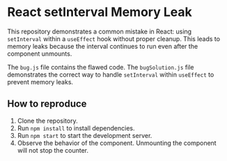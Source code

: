 # React setInterval Memory Leak

This repository demonstrates a common mistake in React: using `setInterval` within a `useEffect` hook without proper cleanup. This leads to memory leaks because the interval continues to run even after the component unmounts.

The `bug.js` file contains the flawed code. The `bugSolution.js` file demonstrates the correct way to handle `setInterval` within `useEffect` to prevent memory leaks.

## How to reproduce

1. Clone the repository.
2. Run `npm install` to install dependencies.
3. Run `npm start` to start the development server.
4. Observe the behavior of the component.  Unmounting the component will not stop the counter.